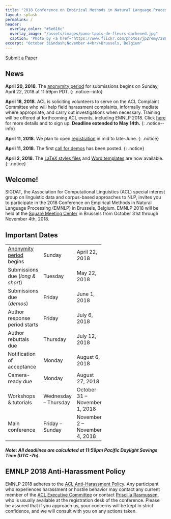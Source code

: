 ```yaml
---
title: "2018 Conference on Empirical Methods in Natural Language Processing"
layout: splash
permalink: /
header:
  overlay_color: "#5e616c"
  overlay_image: "/assets/images/pano-tapis-de-fleurs-darkened.jpg"
  caption: 'Photo by <a href="https://www.flickr.com/photos/jp2remy/28859979631/">Jean Paul Remy</a> / <a href="https://creativecommons.org/licenses/by-nc-nd/2.0/">CC BY-NC-ND 2.0</a>'
excerpt: "October 31&ndash;November 4<br/>Brussels, Belgium"
---
```


<div class="text-center">
<a href="https://www.softconf.com/emnlp2018/papers/" target="_blank" class="btn btn--primary">Submit a Paper</a>
</div>

<h2>News</h2>

**April 20, 2018**. The [anonymity period](/calls/papers#important-new-submission-guidelines) for submissions begins on Sunday, April 22, 2018 at 11:59pm PDT.
{: .notice--info} 

**April 18, 2018**. ACL is soliciting volunteers to serve on the ACL Complaint Committee who will help field harassment complaints, informally mediate where appropriate, and carry out investigations when necessary. Training will be offered at forthcoming ACL events, including EMNLP 2018. Click [here](https://docs.google.com/forms/d/e/1FAIpQLSc-Gze6Tq2jTXOClSsmgopXp4Jd3V0LbM3x2ZEDCmGSHYetcA/viewform) for more details and to sign up. **Deadline extended to May 14th.**
{: .notice--info} 

**April 11, 2018**. We plan to open [registration](/registration) in mid to late-June. 
{: .notice} 

**April 11, 2018**. The first [call for demos](/calls/demos) has been posted.
{: .notice} 

**April 2, 2018**. The [LaTeX styles files](/downloads/emnlp18-latex.zip) and [Word templates](/downloads/emnlp18-word.zip) are now available.
{: .notice} 

<h2>Welcome!</h2>

SIGDAT, the Association for Computational Linguistics (ACL) special interest group on linguistic data and corpus-based approaches to NLP, invites you to participate in the 2018 Conference on Empirical Methods in Natural Language Processing (EMNLP) in Brussels, Belgium. EMNLP 2018 will be held at the [Square Meeting Center](http://square-brussels.com) in Brussels from October 31st through November 4th, 2018.

<h2>Important Dates</h2>

<table style="width: 60%">
    <tbody>
        <tr>
            <td><a href="/calls/papers#important-new-submission-guidelines">Anonymity period</a> begins</td>
            <td>Sunday</td>
            <td>April 22, 2018</td>
        </tr>
        <tr>
            <td style="width: 40%;">Submissions due (<i>long &amp; short</i>)</td>
            <td style="width: 30%;">Tuesday</td>
            <td>May 22, 2018</td>
        </tr>
        <tr>
            <td style="width: 40%;">Submissions due (<i>demos</i>)</td>
            <td style="width: 30%;">Friday</td>
            <td>June 1, 2018</td>
        </tr>
        <tr>
            <td>Author response period starts</td>
            <td>Friday</td>
            <td>July 6, 2018</td>
        </tr>
        <tr>
            <td>Author rebuttals due</td>
            <td>Thursday</td>
            <td>July 12, 2018</td>
        </tr>
        <tr>
            <td>Notification of acceptance</td>
            <td>Monday</td>
            <td>August 6, 2018</td>
        </tr>
        <tr>
          <td>Camera-ready due</td>
          <td>Monday</td>
          <td>August 27, 2018</td>
        </tr>
        <tr>
            <td style="width: 40%;">Workshops &amp; tutorials</td>
            <td style="width: 30%;">Wednesday &ndash; Thursday</td>
            <td>October 31 &ndash; November 1, 2018</td>
        </tr>
        <tr>
            <td>Main conference</td>
            <td>Friday &ndash; Sunday</td>
            <td>November 2 &ndash; November 4, 2018</td>
        </tr>        
    </tbody>
</table>
<h5>Note: All deadlines are calculated at 11:59pm Pacific Daylight Savings Time (UTC -7h).</h5>

<h2>EMNLP 2018 Anti-Harassment Policy</h2>
EMNLP 2018 adheres to the <a href="https://www.aclweb.org/adminwiki/index.php?title=Anti-Harassment_Policy">ACL Anti-Harassment Policy</a>. Any participant who experiences harassment or hostile behavior may contact any current member of the <a href="https://www.aclweb.org/portal/about">ACL Executive Committee</a> or contact <a href="mailto:acl@aclweb.org">Priscilla Rasmussen</a>, who is usually available at the registration desk of the conference. Please be assured that if you approach us, your concerns will be kept in strict confidence, and we will consult with you on any actions taken.
